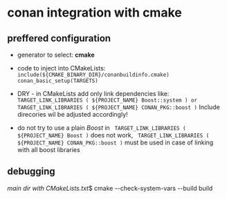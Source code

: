 # conan integration with cmake

## preffered configuration

* generator to select: **cmake**

* code to inject into CMakeLists: 
`
     include(${CMAKE_BINARY_DIR}/conanbuildinfo.cmake)
     conan_basic_setup(TARGETS)`
* DRY - in CMakeLists add only link dependencies like: 
`
    TARGET_LINK_LIBRARIES ( ${PROJECT_NAME} Boost::system ) or 
    TARGET_LINK_LIBRARIES ( ${PROJECT_NAME} CONAN_PKG::boost )`
Include direcories wil be adjusted accordingly!

* do not try to use a plain _Boost_ in 
`
    TARGET_LINK_LIBRARIES ( ${PROJECT_NAME} Boost )`
does not work,
`
    TARGET_LINK_LIBRARIES ( ${PROJECT_NAME} CONAN_PKG::boost )`
must be used in case of linking with all boost libraries


## debugging
*main dir with CMakeLists.txt*$ cmake --check-system-vars --build build
